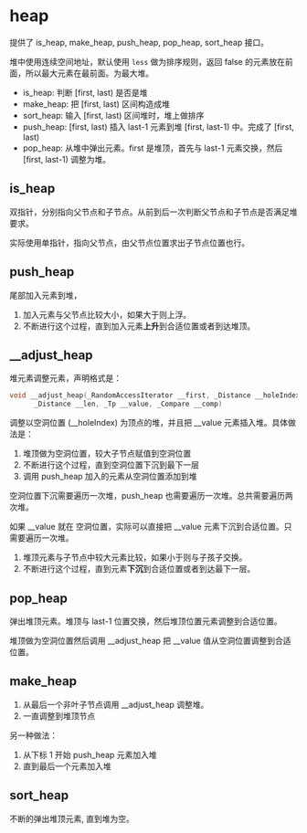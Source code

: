 
# heap

提供了 is_heap, make_heap, push_heap, pop_heap, sort_heap 接口。

堆中使用连续空间地址，默认使用 `less` 做为排序规则，返回 false 的元素放在前面，所以最大元素在最前面。为最大堆。


- is_heap: 判断 [first, last) 是否是堆
- make_heap: 把 [first, last) 区间构造成堆
- sort_heap: 输入 [first, last) 区间堆时，堆上做排序
- push_heap: [first, last) 插入 last-1 元素到堆 [first, last-1) 中。完成了 [first, last)
- pop_heap: 从堆中弹出元素。first 是堆顶，首先与 last-1 元素交换，然后 [first, last-1) 调整为堆。

## is_heap

双指针，分别指向父节点和子节点。从前到后一次判断父节点和子节点是否满足堆要求。

实际使用单指针，指向父节点，由父节点位置求出子节点位置也行。

## push_heap

尾部加入元素到堆，

1. 加入元素与父节点比较大小，如果大于则上浮。
2. 不断进行这个过程，直到加入元素**上升**到合适位置或者到达堆顶。

## __adjust_heap

堆元素调整元素，声明格式是：

```c++
void __adjust_heap(_RandomAccessIterator __first, _Distance __holeIndex,
      _Distance __len, _Tp __value, _Compare __comp)
```

调整以空洞位置 (__holeIndex) 为顶点的堆，并且把 __value 元素插入堆。具体做法是：

1. 堆顶做为空洞位置，较大子节点赋值到空洞位置
2. 不断进行这个过程，直到空洞位置下沉到最下一层
3. 调用 push_heap 加入的元素从空洞位置添加到堆

空洞位置下沉需要遍历一次堆，push_heap 也需要遍历一次堆。总共需要遍历两次堆。

如果 __value 就在 空洞位置，实际可以直接把 __value 元素下沉到合适位置。只需要遍历一次堆。

1. 堆顶元素与子节点中较大元素比较，如果小于则与子孩子交换。
2. 不断进行这个过程，直到元素**下沉**到合适位置或者到达最下一层。

## pop_heap

弹出堆顶元素。堆顶与 last-1 位置交换，然后堆顶位置元素调整到合适位置。

堆顶做为空洞位置然后调用 __adjust_heap 把 __value 值从空洞位置调整到合适位置。

## make_heap

1. 从最后一个非叶子节点调用 __adjust_heap 调整堆。
2. 一直调整到堆顶节点

另一种做法：

1. 从下标 1 开始 push_heap 元素加入堆
2. 直到最后一个元素加入堆

## sort_heap

不断的弹出堆顶元素, 直到堆为空。
